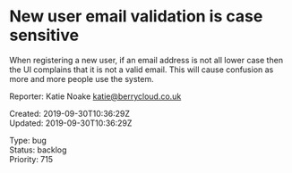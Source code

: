 # New user email validation is case sensitive

When registering a new user, if an email address is not all lower case then the UI complains that it is not a valid email.  This will cause confusion as more and more people use the system.

Reporter: Katie Noake <katie@berrycloud.co.uk>  

Created: 2019-09-30T10:36:29Z  
Updated: 2019-09-30T10:36:29Z

Type: bug  
Status: backlog  
Priority: 715
